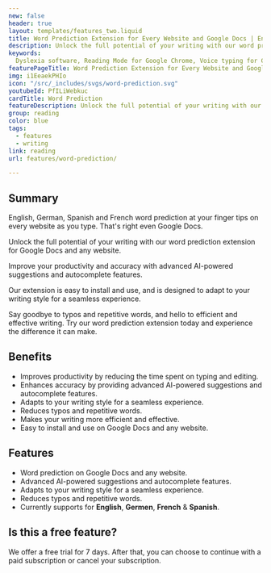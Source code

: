 ```yaml
---
new: false
header: true
layout: templates/features_two.liquid
title: Word Prediction Extension for Every Website and Google Docs | Enhance Your Writing Experience
description: Unlock the full potential of your writing with our word prediction extension for Google Docs and any website. Improve productivity and accuracy with advanced AI-powered suggestions and autocomplete features. Try it now!
keywords:
  Dyslexia software, Reading Mode for Google Chrome, Voice typing for Chrome, Text to speech for Chrome, text reader, Immersive Reader, dyslexia fonts, accessibility software, dyslexia software, Helperbird for Edge, Helperbird for Firefox, Helperbird for Chrome, Opendyslexic for Chrome, OpenDyslexic
featurePageTitle: Word Prediction Extension for Every Website and Google Docs - Enhance Your Writing Experience
img: i1EeaekPHIo
icon: "/src/_includes/svgs/word-prediction.svg"
youtubeId: PfILiWebkuc
cardTitle: Word Prediction
featureDescription: Unlock the full potential of your writing with our word prediction extension for Google Docs and any website. Improve productivity and accuracy with advanced AI-powered suggestions and autocomplete features.
group: reading
color: blue
tags:
  - features
  - writing
link: reading
url: features/word-prediction/

---
```



## Summary

English, German, Spanish and French word prediction at your finger tips on every website as you type. That's right even Google Docs.

Unlock the full potential of your writing with our word prediction extension for Google Docs and any website. 

Improve your productivity and accuracy with advanced AI-powered suggestions and autocomplete features. 

Our extension is easy to install and use, and is designed to adapt to your writing style for a seamless experience. 

Say goodbye to typos and repetitive words, and hello to efficient and effective writing. Try our word prediction extension today and experience the difference it can make.



    
    
## Benefits

- Improves productivity by reducing the time spent on typing and editing.
- Enhances accuracy by providing advanced AI-powered suggestions and autocomplete features.
- Adapts to your writing style for a seamless experience.
- Reduces typos and repetitive words.
- Makes your writing more efficient and effective.
- Easy to install and use on Google Docs and any website.


## Features

- Word prediction on Google Docs and any website.
- Advanced AI-powered suggestions and autocomplete features.
- Adapts to your writing style for a seamless experience.
- Reduces typos and repetitive words.
- Currently supports for **English**, **Germen**, **French** & **Spanish**.


## Is this a free feature?
We offer a free trial for 7 days. After that, you can choose to continue with a paid subscription or cancel your subscription.
    